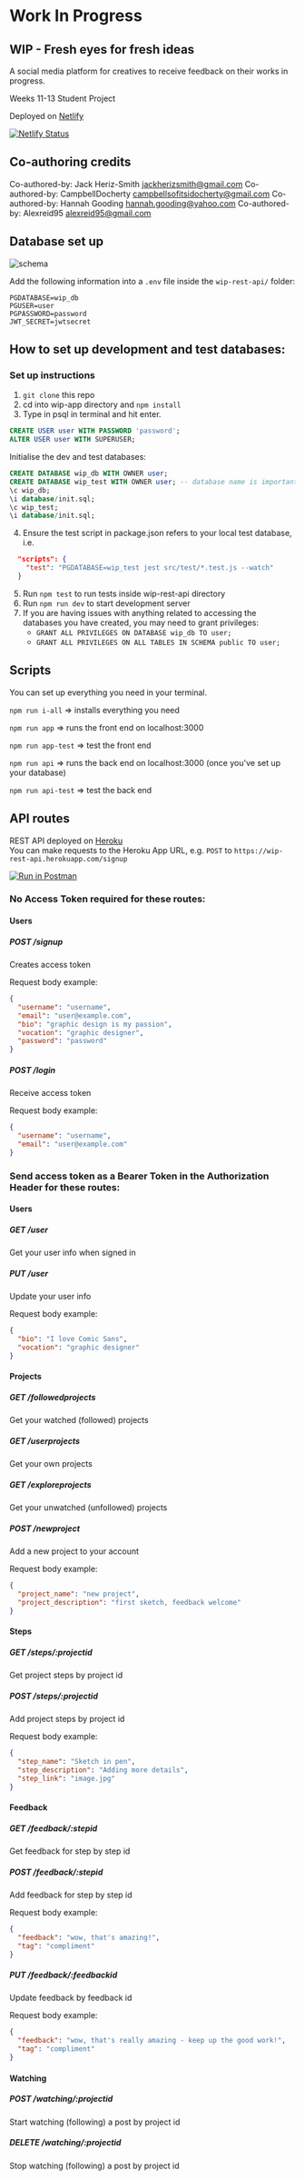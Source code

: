 # Work In Progress

## WIP - Fresh eyes for fresh ideas

A social media platform for creatives to receive feedback on their works in progress.

Weeks 11-13 Student Project

Deployed on [Netlify](https://wip-app.netlify.app/)

[![Netlify Status](https://api.netlify.com/api/v1/badges/fdfedb67-dd70-4820-9e62-1c24f12fa5ab/deploy-status)](https://app.netlify.com/sites/wip-app/deploys)

## Co-authoring credits

Co-authored-by: Jack Heriz-Smith <jackherizsmith@gmail.com>
Co-authored-by: CampbellDocherty <campbellsofitsidocherty@gmail.com>
Co-authored-by: Hannah Gooding <hannah.gooding@yahoo.com>
Co-authored-by: Alexreid95 <alexreid95@gmail.com>

## Database set up

![schema](https://i.imgur.com/4S9e6wz.png)

Add the following information into a `.env` file inside the `wip-rest-api/` folder:

```
PGDATABASE=wip_db
PGUSER=user
PGPASSWORD=password
JWT_SECRET=jwtsecret
```

## How to set up development and test databases:

### Set up instructions

1. `git clone` this repo
2. cd into wip-app directory and `npm install`
3. Type in psql in terminal and hit enter.

```sql
CREATE USER user WITH PASSWORD 'password';
ALTER USER user WITH SUPERUSER;
```

Initialise the dev and test databases:

```sql
CREATE DATABASE wip_db WITH OWNER user;
CREATE DATABASE wip_test WITH OWNER user; -- database name is important for tests to run
\c wip_db;
\i database/init.sql;
\c wip_test;
\i database/init.sql;
```

4. Ensure the test script in package.json refers to your local test database, i.e.

```json
  "scripts": {
    "test": "PGDATABASE=wip_test jest src/test/*.test.js --watch"
  }
```

5. Run `npm test` to run tests inside wip-rest-api directory
6. Run `npm run dev` to start development server
7. If you are having issues with anything related to accessing the databases you have created, you may need to grant privileges:
   - `GRANT ALL PRIVILEGES ON DATABASE wip_db TO user;`
   - `GRANT ALL PRIVILEGES ON ALL TABLES IN SCHEMA public TO user;`

## Scripts

You can set up everything you need in your terminal.

`npm run i-all` => installs everything you need

`npm run app` => runs the front end on localhost:3000

`npm run app-test` => test the front end

`npm run api` => runs the back end on localhost:3000 (once you've set up your database)

`npm run api-test` => test the back end

## API routes

REST API deployed on [Heroku](https://wip-rest-api.herokuapp.com/)  
You can make requests to the Heroku App URL, e.g. `POST` to `https://wip-rest-api.herokuapp.com/signup`

[![Run in Postman](https://run.pstmn.io/button.svg)](https://app.getpostman.com/run-collection/1cc197403ff5a2181a1a)

### No Access Token required for these routes:

#### Users

##### POST /signup

Creates access token

Request body example:

```json
{
  "username": "username",
  "email": "user@example.com",
  "bio": "graphic design is my passion",
  "vocation": "graphic designer",
  "password": "password"
}
```

##### POST /login

Receive access token

Request body example:

```json
{
  "username": "username",
  "email": "user@example.com"
}
```

### Send access token as a Bearer Token in the Authorization Header for these routes:

#### Users

##### GET /user

Get your user info when signed in

##### PUT /user

Update your user info

Request body example:

```json
{
  "bio": "I love Comic Sans",
  "vocation": "graphic designer"
}
```

#### Projects

##### GET /followedprojects

Get your watched (followed) projects

##### GET /userprojects

Get your own projects

##### GET /exploreprojects

Get your unwatched (unfollowed) projects

##### POST /newproject

Add a new project to your account

Request body example:

```json
{
  "project_name": "new project",
  "project_description": "first sketch, feedback welcome"
}
```

#### Steps

##### GET /steps/:projectid

Get project steps by project id

##### POST /steps/:projectid

Add project steps by project id

Request body example:

```json
{
  "step_name": "Sketch in pen",
  "step_description": "Adding more details",
  "step_link": "image.jpg"
}
```

#### Feedback

##### GET /feedback/:stepid

Get feedback for step by step id

##### POST /feedback/:stepid

Add feedback for step by step id

Request body example:

```json
{
  "feedback": "wow, that's amazing!",
  "tag": "compliment"
}
```

##### PUT /feedback/:feedbackid

Update feedback by feedback id

Request body example:

```json
{
  "feedback": "wow, that's really amazing - keep up the good work!",
  "tag": "compliment"
}
```

#### Watching

##### POST /watching/:projectid

Start watching (following) a post by project id

##### DELETE /watching/:projectid

Stop watching (following) a post by project id
